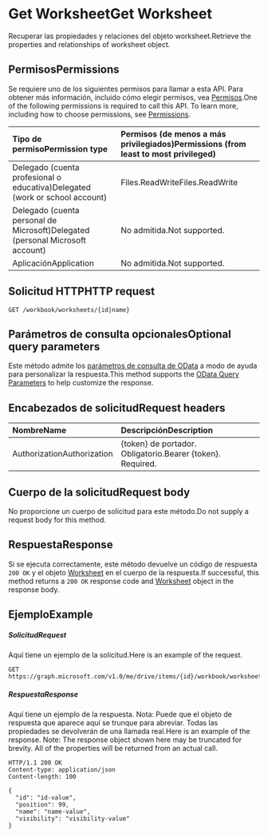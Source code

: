 # <a name="get-worksheet"></a><span data-ttu-id="b74dd-101">Get Worksheet</span><span class="sxs-lookup"><span data-stu-id="b74dd-101">Get Worksheet</span></span>

<span data-ttu-id="b74dd-102">Recuperar las propiedades y relaciones del objeto worksheet.</span><span class="sxs-lookup"><span data-stu-id="b74dd-102">Retrieve the properties and relationships of worksheet object.</span></span>
## <a name="permissions"></a><span data-ttu-id="b74dd-103">Permisos</span><span class="sxs-lookup"><span data-stu-id="b74dd-103">Permissions</span></span>
<span data-ttu-id="b74dd-p101">Se requiere uno de los siguientes permisos para llamar a esta API. Para obtener más información, incluido cómo elegir permisos, vea [Permisos](../../../concepts/permissions_reference.md).</span><span class="sxs-lookup"><span data-stu-id="b74dd-p101">One of the following permissions is required to call this API. To learn more, including how to choose permissions, see [Permissions](../../../concepts/permissions_reference.md).</span></span>

|<span data-ttu-id="b74dd-106">Tipo de permiso</span><span class="sxs-lookup"><span data-stu-id="b74dd-106">Permission type</span></span>      | <span data-ttu-id="b74dd-107">Permisos (de menos a más privilegiados)</span><span class="sxs-lookup"><span data-stu-id="b74dd-107">Permissions (from least to most privileged)</span></span>              |
|:--------------------|:---------------------------------------------------------|
|<span data-ttu-id="b74dd-108">Delegado (cuenta profesional o educativa)</span><span class="sxs-lookup"><span data-stu-id="b74dd-108">Delegated (work or school account)</span></span> | <span data-ttu-id="b74dd-109">Files.ReadWrite</span><span class="sxs-lookup"><span data-stu-id="b74dd-109">Files.ReadWrite</span></span>    |
|<span data-ttu-id="b74dd-110">Delegado (cuenta personal de Microsoft)</span><span class="sxs-lookup"><span data-stu-id="b74dd-110">Delegated (personal Microsoft account)</span></span> | <span data-ttu-id="b74dd-111">No admitida.</span><span class="sxs-lookup"><span data-stu-id="b74dd-111">Not supported.</span></span>    |
|<span data-ttu-id="b74dd-112">Aplicación</span><span class="sxs-lookup"><span data-stu-id="b74dd-112">Application</span></span> | <span data-ttu-id="b74dd-113">No admitida.</span><span class="sxs-lookup"><span data-stu-id="b74dd-113">Not supported.</span></span> |

## <a name="http-request"></a><span data-ttu-id="b74dd-114">Solicitud HTTP</span><span class="sxs-lookup"><span data-stu-id="b74dd-114">HTTP request</span></span>
<!-- { "blockType": "ignored" } -->
```http
GET /workbook/worksheets/{id|name}
```
## <a name="optional-query-parameters"></a><span data-ttu-id="b74dd-115">Parámetros de consulta opcionales</span><span class="sxs-lookup"><span data-stu-id="b74dd-115">Optional query parameters</span></span>
<span data-ttu-id="b74dd-116">Este método admite los [parámetros de consulta de OData](http://developer.microsoft.com/en-us/graph/docs/overview/query_parameters) a modo de ayuda para personalizar la respuesta.</span><span class="sxs-lookup"><span data-stu-id="b74dd-116">This method supports the [OData Query Parameters](http://developer.microsoft.com/en-us/graph/docs/overview/query_parameters) to help customize the response.</span></span>

## <a name="request-headers"></a><span data-ttu-id="b74dd-117">Encabezados de solicitud</span><span class="sxs-lookup"><span data-stu-id="b74dd-117">Request headers</span></span>
| <span data-ttu-id="b74dd-118">Nombre</span><span class="sxs-lookup"><span data-stu-id="b74dd-118">Name</span></span>      |<span data-ttu-id="b74dd-119">Descripción</span><span class="sxs-lookup"><span data-stu-id="b74dd-119">Description</span></span>|
|:----------|:----------|
| <span data-ttu-id="b74dd-120">Authorization</span><span class="sxs-lookup"><span data-stu-id="b74dd-120">Authorization</span></span>  | <span data-ttu-id="b74dd-p102">{token} de portador. Obligatorio.</span><span class="sxs-lookup"><span data-stu-id="b74dd-p102">Bearer {token}. Required.</span></span> |

## <a name="request-body"></a><span data-ttu-id="b74dd-123">Cuerpo de la solicitud</span><span class="sxs-lookup"><span data-stu-id="b74dd-123">Request body</span></span>
<span data-ttu-id="b74dd-124">No proporcione un cuerpo de solicitud para este método.</span><span class="sxs-lookup"><span data-stu-id="b74dd-124">Do not supply a request body for this method.</span></span>

## <a name="response"></a><span data-ttu-id="b74dd-125">Respuesta</span><span class="sxs-lookup"><span data-stu-id="b74dd-125">Response</span></span>

<span data-ttu-id="b74dd-126">Si se ejecuta correctamente, este método devuelve un código de respuesta `200 OK` y el objeto [Worksheet](../resources/worksheet.md) en el cuerpo de la respuesta.</span><span class="sxs-lookup"><span data-stu-id="b74dd-126">If successful, this method returns a `200 OK` response code and [Worksheet](../resources/worksheet.md) object in the response body.</span></span>
## <a name="example"></a><span data-ttu-id="b74dd-127">Ejemplo</span><span class="sxs-lookup"><span data-stu-id="b74dd-127">Example</span></span>
##### <a name="request"></a><span data-ttu-id="b74dd-128">Solicitud</span><span class="sxs-lookup"><span data-stu-id="b74dd-128">Request</span></span>
<span data-ttu-id="b74dd-129">Aquí tiene un ejemplo de la solicitud.</span><span class="sxs-lookup"><span data-stu-id="b74dd-129">Here is an example of the request.</span></span>
<!-- {
  "blockType": "request",
  "name": "get_worksheet"
}-->
```http
GET https://graph.microsoft.com/v1.0/me/drive/items/{id}/workbook/worksheets/{id|name}
```
##### <a name="response"></a><span data-ttu-id="b74dd-130">Respuesta</span><span class="sxs-lookup"><span data-stu-id="b74dd-130">Response</span></span>
<span data-ttu-id="b74dd-p103">Aquí tiene un ejemplo de la respuesta. Nota: Puede que el objeto de respuesta que aparece aquí se trunque para abreviar. Todas las propiedades se devolverán de una llamada real.</span><span class="sxs-lookup"><span data-stu-id="b74dd-p103">Here is an example of the response. Note: The response object shown here may be truncated for brevity. All of the properties will be returned from an actual call.</span></span>
<!-- {
  "blockType": "response",
  "truncated": true,
  "@odata.type": "microsoft.graph.worksheet"
} -->
```http
HTTP/1.1 200 OK
Content-type: application/json
Content-length: 100

{
  "id": "id-value",
  "position": 99,
  "name": "name-value",
  "visibility": "visibility-value"
}
```

<!-- uuid: 8fcb5dbc-d5aa-4681-8e31-b001d5168d79
2015-10-25 14:57:30 UTC -->
<!-- {
  "type": "#page.annotation",
  "description": "Get Worksheet",
  "keywords": "",
  "section": "documentation",
  "tocPath": ""
}-->